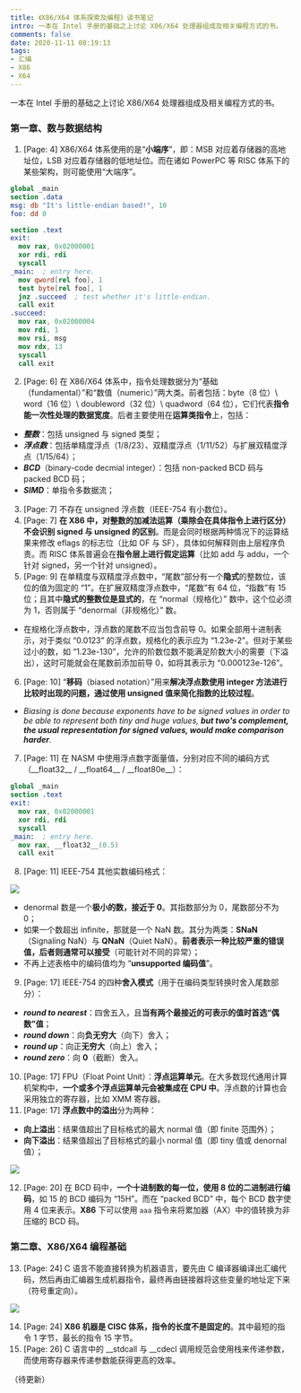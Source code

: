 ```yaml
---
title: 《X86/X64 体系探索及编程》读书笔记
intro: 一本在 Intel 手册的基础之上讨论 X86/X64 处理器组成及相关编程方式的书。
comments: false
date: 2020-11-11 08:19:13
tags:
- 汇编
- X86
- X64
---
```


一本在 Intel 手册的基础之上讨论 X86/X64 处理器组成及相关编程方式的书。

### 第一章、数与数据结构

1. [Page: 4] X86/X64 体系使用的是“**小端序**”，即：MSB 对应着存储器的高地址位，LSB 对应着存储器的低地址位。而在诸如 PowerPC 等 RISC 体系下的某些架构，则可能使用“大端序”。

```nasm
global _main
section .data
msg: db "It's little-endian based!", 10
foo: dd 0

section .text
exit:
  mov rax, 0x02000001
  xor rdi, rdi
  syscall
_main:  ; entry here.
  mov qword[rel foo], 1
  test byte[rel foo], 1
  jnz .succeed  ; test whether it's little-endian.
  call exit
.succeed:
  mov rax, 0x02000004
  mov rdi, 1
  mov rsi, msg
  mov rdx, 13
  syscall
  call exit
```

2. [Page: 6] 在 X86/X64 体系中，指令处理数据分为“基础（fundamental）”和“数值（numeric）”两大类。前者包括：byte（8 位）\ word（16 位）\ doubleword（32 位）\ quadword（64 位），它们代表**指令能一次性处理的数据宽度**。后者主要使用在**运算类指令**上，包括：

* ***整数***：包括 unsigned 与 signed 类型；
* ***浮点数***：包括单精度浮点（1/8/23）、双精度浮点（1/11/52）与扩展双精度浮点（1/15/64）；
* ***BCD***（binary-code decmial integer）：包括 non-packed BCD 码与 packed BCD 码；
* ***SIMD***：单指令多数据流；

3. [Page: 7] 不存在 unsigned 浮点数（IEEE-754 有小数位）。
4. [Page: 7] **在 X86 中，对整数的加减法运算（乘除会在具体指令上进行区分）不会识别 signed 与 unsigned 的区别**。而是会同时根据两种情况下的运算结果来修改 eflags 的标志位（比如 OF 与 SF），具体如何解释则由上层程序负责。而 RISC 体系普遍会在**指令层上进行假定运算**（比如 add 与 addu，一个针对 signed，另一个针对 unsigned）。
5. [Page: 9] 在单精度与双精度浮点数中，“尾数”部分有一个**隐式**的整数位，该位的值为固定的 “1”。在扩展双精度浮点数中，“尾数”有 64 位，“指数”有 15 位；且其中**隐式的整数位是显式的**，在 “normal（规格化）” 数中，这个位必须为 1，否则属于 “denormal（非规格化）” 数。

* 在规格化浮点数中，浮点数的尾数不应当包含前导 0。如果全部用十进制表示，对于类似 “0.0123” 的浮点数，规格化的表示应为 “1.23e-2”。但对于某些过小的数，如 “1.23e-130”，允许的阶数位数不能满足阶数大小的需要（下溢出），这时可能就会在尾数前添加前导 0，如将其表示为 “0.000123e-126”。

6. [Page: 10] “**移码**（biased notation）”用来**解决浮点数使用 integer 方法进行比较时出现的问题，通过使用 unsigned 值来简化指数的比较过程**。

* *Biasing is done because exponents have to be signed values in order to be able to represent both tiny and huge values, **but two's complement, the usual representation for signed values, would make comparison harder**.*

7. [Page: 11] 在 NASM 中使用浮点数字面量值，分别对应不同的编码方式（\_\_float32\_\_ / \_\_float64\_\_ / \_\_float80e\_\_）：

```nasm
global _main
section .text
exit:
  mov rax, 0x02000001
  xor rdi, rdi
  syscall
_main:  ; entry here.
  mov rax, __float32__(0.5)
  call exit
```

8. [Page: 11] IEEE-754 其他实数编码格式：

![](1.png)

* denormal 数是一个**极小的数，接近于 0**。其指数部分为 0，尾数部分不为 0；
* 如果一个数超出 infinite，那就是一个 NaN 数。其分为两类：**SNaN**（Signaling NaN）与 **QNaN**（Quiet NaN）。**前者表示一种比较严重的错误值，后者则通常可以接受**（可能针对不同的异常）；
* 不再上述表格中的编码值均为 “**unsupported 编码值**”。

9. [Page: 17] IEEE-754 的四种**舍入模式**（用于在编码类型转换时舍入尾数部分）：

* ***round to nearest***：四舍五入，且**当有两个最接近的可表示的值时首选“偶数”值**；
* ***round down***：向**负无穷大**（向下）舍入；
* ***round up***：向正**无穷大**（向上）舍入；
* ***round zero***：向 **0**（截断）舍入。

10. [Page: 17] FPU（Float Point Unit）：**浮点运算单元**。在大多数现代通用计算机架构中，**一个或多个浮点运算单元会被集成在 CPU 中**。浮点数的计算也会采用独立的寄存器，比如 XMM 寄存器。
11. [Page: 17] **浮点数中的溢出**分为两种：

* **向上溢出**：结果值超出了目标格式的最大 normal 值（即 finite 范围外）；
* **向下溢出**：结果值超出了目标格式的最小 normal 值（即 tiny 值或 denornal 值）；

![](2.png)

12. [Page: 20] 在 BCD 码中，**一个十进制数的每一位，使用 8 位的二进制进行编码**，如 15 的 BCD 编码为 “15H”。而在 “packed BCD” 中，每个 BCD 数字使用 4 位来表示。**X86** 下可以使用 `aaa` 指令来将累加器（AX）中的值转换为非压缩的 BCD 码。

### 第二章、X86/X64 编程基础

13. [Page: 24] C 语言不能直接转换为机器语言，要先由 C 编译器编译出汇编代码，然后再由汇编器生成机器指令，最终再由链接器将这些变量的地址定下来（符号重定向）。

![](3.png)

14. [Page: 24] **X86 机器是 CISC 体系，指令的长度不是固定的**。其中最短的指令 1 字节，最长的指令 15 字节。
15. [Page: 26] C 语言中的 __stdcall 与 __cdecl 调用规范会使用栈来传递参数，而使用寄存器来传递参数能获得更高的效率。

（待更新）
